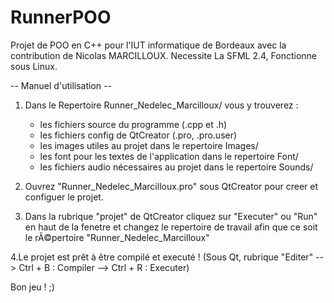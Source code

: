 # RunnerPOO
Projet de POO en C++ pour l'IUT informatique de Bordeaux avec la contribution de Nicolas MARCILLOUX.
Necessite La SFML 2.4, Fonctionne sous Linux.

-- Manuel d'utilisation --

1. Dans le Repertoire Runner_Nedelec_Marcilloux/ vous y trouverez :
	- les fichiers source du programme (.cpp et .h)
	- les fichiers config de QtCreator (.pro, .pro.user)
	- les images utiles au projet dans le repertoire Images/
	- les font pour les textes de l'application dans le repertoire Font/
	- les fichiers audio nécessaires au projet dans le repertoire Sounds/


2. Ouvrez "Runner_Nedelec_Marcilloux.pro" sous QtCreator pour creer et configuer le projet.

3. Dans la rubrique "projet" de QtCreator cliquez sur "Executer" ou "Run" en haut de la fenetre et changez le repertoire de travail afin que ce soit le rÃ©pertoire "Runner_Nedelec_Marcilloux"

4.Le projet est prêt à être compilé et executé !
(Sous Qt, rubrique "Editer" --> Ctrl + B : Compiler
			    --> Ctrl + R : Executer)


Bon jeu ! ;)

